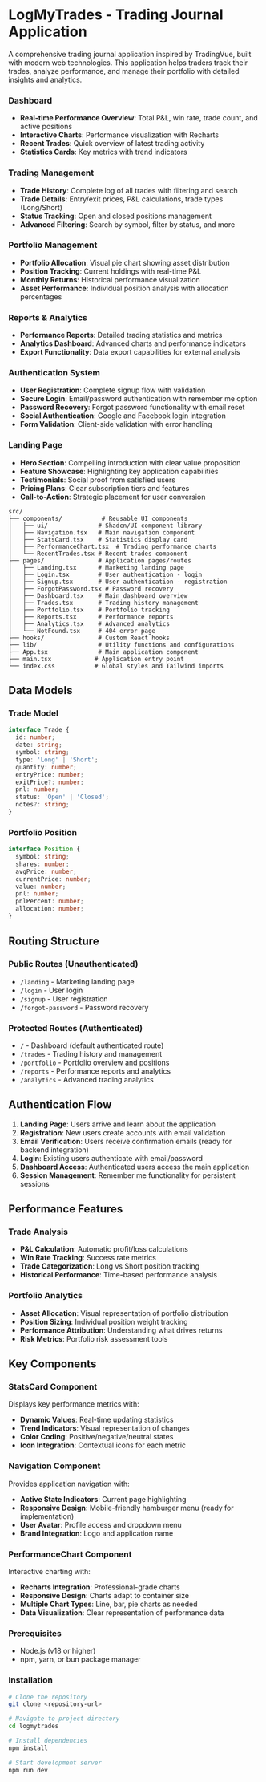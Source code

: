 
# LogMyTrades - Trading Journal Application

A comprehensive trading journal application inspired by TradingVue, built with modern web technologies. This application helps traders track their trades, analyze performance, and manage their portfolio with detailed insights and analytics.



### Dashboard
- **Real-time Performance Overview**: Total P&L, win rate, trade count, and active positions
- **Interactive Charts**: Performance visualization with Recharts
- **Recent Trades**: Quick overview of latest trading activity
- **Statistics Cards**: Key metrics with trend indicators

### Trading Management
- **Trade History**: Complete log of all trades with filtering and search
- **Trade Details**: Entry/exit prices, P&L calculations, trade types (Long/Short)
- **Status Tracking**: Open and closed positions management
- **Advanced Filtering**: Search by symbol, filter by status, and more

### Portfolio Management
- **Portfolio Allocation**: Visual pie chart showing asset distribution
- **Position Tracking**: Current holdings with real-time P&L
- **Monthly Returns**: Historical performance visualization
- **Asset Performance**: Individual position analysis with allocation percentages

### Reports & Analytics
- **Performance Reports**: Detailed trading statistics and metrics
- **Analytics Dashboard**: Advanced charts and performance indicators
- **Export Functionality**: Data export capabilities for external analysis

### Authentication System
- **User Registration**: Complete signup flow with validation
- **Secure Login**: Email/password authentication with remember me option
- **Password Recovery**: Forgot password functionality with email reset
- **Social Authentication**: Google and Facebook login integration
- **Form Validation**: Client-side validation with error handling

### Landing Page
- **Hero Section**: Compelling introduction with clear value proposition
- **Feature Showcase**: Highlighting key application capabilities
- **Testimonials**: Social proof from satisfied users
- **Pricing Plans**: Clear subscription tiers and features
- **Call-to-Action**: Strategic placement for user conversion


```
src/
├── components/           # Reusable UI components
│   ├── ui/              # Shadcn/UI component library
│   ├── Navigation.tsx   # Main navigation component
│   ├── StatsCard.tsx    # Statistics display card
│   ├── PerformanceChart.tsx  # Trading performance charts
│   └── RecentTrades.tsx # Recent trades component
├── pages/               # Application pages/routes
│   ├── Landing.tsx      # Marketing landing page
│   ├── Login.tsx        # User authentication - login
│   ├── Signup.tsx       # User authentication - registration
│   ├── ForgotPassword.tsx # Password recovery
│   ├── Dashboard.tsx    # Main dashboard overview
│   ├── Trades.tsx       # Trading history management
│   ├── Portfolio.tsx    # Portfolio tracking
│   ├── Reports.tsx      # Performance reports
│   ├── Analytics.tsx    # Advanced analytics
│   └── NotFound.tsx     # 404 error page
├── hooks/               # Custom React hooks
├── lib/                 # Utility functions and configurations
├── App.tsx              # Main application component
├── main.tsx            # Application entry point
└── index.css           # Global styles and Tailwind imports
```



## Data Models

### Trade Model
```typescript
interface Trade {
  id: number;
  date: string;
  symbol: string;
  type: 'Long' | 'Short';
  quantity: number;
  entryPrice: number;
  exitPrice?: number;
  pnl: number;
  status: 'Open' | 'Closed';
  notes?: string;
}
```

### Portfolio Position
```typescript
interface Position {
  symbol: string;
  shares: number;
  avgPrice: number;
  currentPrice: number;
  value: number;
  pnl: number;
  pnlPercent: number;
  allocation: number;
}
```

## Routing Structure

### Public Routes (Unauthenticated)
- `/landing` - Marketing landing page
- `/login` - User login
- `/signup` - User registration  
- `/forgot-password` - Password recovery

### Protected Routes (Authenticated)
- `/` - Dashboard (default authenticated route)
- `/trades` - Trading history and management
- `/portfolio` - Portfolio overview and positions
- `/reports` - Performance reports and analytics
- `/analytics` - Advanced trading analytics

## Authentication Flow

1. **Landing Page**: Users arrive and learn about the application
2. **Registration**: New users create accounts with email validation
3. **Email Verification**: Users receive confirmation emails (ready for backend integration)
4. **Login**: Existing users authenticate with email/password
5. **Dashboard Access**: Authenticated users access the main application
6. **Session Management**: Remember me functionality for persistent sessions

## Performance Features

### Trade Analysis
- **P&L Calculation**: Automatic profit/loss calculations
- **Win Rate Tracking**: Success rate metrics
- **Trade Categorization**: Long vs Short position tracking
- **Historical Performance**: Time-based performance analysis

### Portfolio Analytics
- **Asset Allocation**: Visual representation of portfolio distribution  
- **Position Sizing**: Individual position weight tracking
- **Performance Attribution**: Understanding what drives returns
- **Risk Metrics**: Portfolio risk assessment tools

## Key Components

### StatsCard Component
Displays key performance metrics with:
- **Dynamic Values**: Real-time updating statistics
- **Trend Indicators**: Visual representation of changes
- **Color Coding**: Positive/negative/neutral states
- **Icon Integration**: Contextual icons for each metric

### Navigation Component
Provides application navigation with:
- **Active State Indicators**: Current page highlighting
- **Responsive Design**: Mobile-friendly hamburger menu (ready for implementation)
- **User Avatar**: Profile access and dropdown menu
- **Brand Integration**: Logo and application name

### PerformanceChart Component
Interactive charting with:
- **Recharts Integration**: Professional-grade charts
- **Responsive Design**: Charts adapt to container size
- **Multiple Chart Types**: Line, bar, pie charts as needed
- **Data Visualization**: Clear representation of performance data


### Prerequisites
- Node.js (v18 or higher)
- npm, yarn, or bun package manager

### Installation
```bash
# Clone the repository
git clone <repository-url>

# Navigate to project directory
cd logmytrades

# Install dependencies
npm install

# Start development server
npm run dev
```
